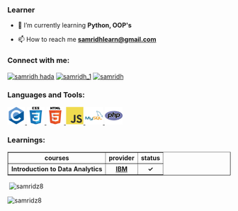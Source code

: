 <h3 align="left">Learner</h3>

- 🌱 I’m currently learning **Python, OOP's**

- 📫 How to reach me **samridhlearn@gmail.com**

<h3 align="left">Connect with me:</h3>
<p align="left">
<a href="https://www.linkedin.com/in/samridh-hada-b5a715299/" target="blank"><img align="center" src="https://raw.githubusercontent.com/rahuldkjain/github-profile-readme-generator/master/src/images/icons/Social/linked-in-alt.svg" alt="samridh hada" height="30" width="40" /></a>
<a href="https://www.instagram.com/samridha_1/" target="blank"><img align="center" src="https://raw.githubusercontent.com/rahuldkjain/github-profile-readme-generator/master/src/images/icons/Social/instagram.svg" alt="samridh_1" height="30" width="40" /></a>
<a href="https://www.hackerrank.com/profile/hadalearn" target="blank"><img align="center" src="https://raw.githubusercontent.com/rahuldkjain/github-profile-readme-generator/master/src/images/icons/Social/hackerrank.svg" alt="samridh" height="30" width="40" /></a>
</p>

<h3 align="left">Languages and Tools:</h3>
<p align="left"> <a href="https://www.cprogramming.com/" target="_blank" rel="noreferrer"> <img src="https://raw.githubusercontent.com/devicons/devicon/master/icons/c/c-original.svg" alt="c" width="40" height="40"/> </a> <a href="https://www.w3schools.com/css/" target="_blank" rel="noreferrer"> <img src="https://raw.githubusercontent.com/devicons/devicon/master/icons/css3/css3-original-wordmark.svg" alt="css3" width="40" height="40"/> </a> <a href="https://www.w3.org/html/" target="_blank" rel="noreferrer"> <img src="https://raw.githubusercontent.com/devicons/devicon/master/icons/html5/html5-original-wordmark.svg" alt="html5" width="40" height="40"/> </a> <a href="https://developer.mozilla.org/en-US/docs/Web/JavaScript" target="_blank" rel="noreferrer"> <img src="https://raw.githubusercontent.com/devicons/devicon/master/icons/javascript/javascript-original.svg" alt="javascript" width="40" height="40"/> </a> <a href="https://www.mysql.com/" target="_blank" rel="noreferrer"> <img src="https://raw.githubusercontent.com/devicons/devicon/master/icons/mysql/mysql-original-wordmark.svg" alt="mysql" width="40" height="40"/> </a> <a href="https://www.php.net" target="_blank" rel="noreferrer"> <img src="https://raw.githubusercontent.com/devicons/devicon/master/icons/php/php-original.svg" alt="php" width="40" height="40"/> </a> </p>

<h3 align="left" dir="auto">Learnings:</h3>
<p>
<table border="1px">
  <tbody>
    <tr>
      <th>courses</th>
      <th>provider</th>
      <th>status</th>
    </tr>
    <tr>
      <th>Introduction to Data Analytics</th>
      <th><a href="https://coursera.org/share/a2e3efca84920daba6f47ccb1c42fb75" title="IBM">IBM</a></th>
      <th>✓</th>
    </tr>
  </tbody>
</table>
</p>

<p>&nbsp;<img align="center" src="https://github-readme-stats.vercel.app/api?username=samridz8&show_icons=true&locale=en" alt="samridz8" /></p>

<p><img align="center" src="https://github-readme-streak-stats.herokuapp.com/?user=samridz8&" alt="samridz8" /></p>
